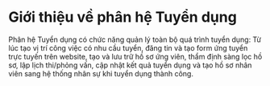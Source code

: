 # Giới thiệu về phân hệ Tuyển dụng

Phân hệ Tuyển dụng có chức năng quản lý toàn bộ quá trình tuyển dụng: Từ lúc tạo vị trí công việc có nhu cầu tuyển, đăng tin và tạo form ứng tuyển trực tuyến trên website, tạo và lưu trữ hồ sơ ứng viên, thẩm định sàng lọc hồ sơ, lập lịch thi/phỏng vấn, cập nhật kết quả tuyển dụng và tạo hồ sơ nhân viên sang hệ thống nhân sự khi tuyển dụng thành công. 




